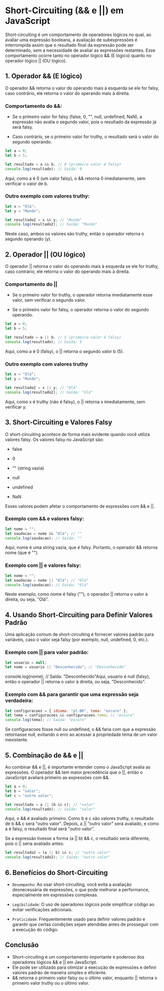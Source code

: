 # Short-Circuiting (&& e ||) em JavaScript

Short-circuiting é um comportamento de operadores lógicos no qual, ao avaliar uma expressão booleana, a avaliação de subexpressões é interrompida assim que o resultado final da expressão pode ser determinado, sem a necessidade de avaliar as expressões restantes. Esse comportamento ocorre tanto no operador lógico && (E lógico) quanto no operador lógico || (OU lógico).

## 1. Operador && (E lógico)

O operador && retorna o valor do operando mais à esquerda se ele for falsy, caso contrário, ele retorna o valor do operando mais à direita.

### Comportamento do &&:

- Se o primeiro valor for falsy (false, 0, "", null, undefined, NaN), a expressão não avalia o segundo valor, pois o resultado da expressão já será falsy.

- Caso contrário, se o primeiro valor for truthy, o resultado será o valor do segundo operando.

```js
let a = 0;
let b = 5;

let resultado = a && b; // 0 (primeiro valor é falsy)
console.log(resultado); // Saída: 0
```

Aqui, como a é 0 (um valor falsy), o && retorna 0 imediatamente, sem verificar o valor de b.

### Outro exemplo com valores truthy:

```js
let x = "Olá";
let y = "Mundo";

let resultado2 = x && y; // "Mundo"
console.log(resultado2); // Saída: "Mundo"
```

Neste caso, ambos os valores são truthy, então o operador retorna o segundo operando (y).

## 2. Operador || (OU lógico)

O operador || retorna o valor do operando mais à esquerda se ele for truthy, caso contrário, ele retorna o valor do operando mais à direita.

### Comportamento do ||

- Se o primeiro valor for truthy, o operador retorna imediatamente esse valor, sem verificar o segundo valor.

- Se o primeiro valor for falsy, o operador retorna o valor do segundo operando.

```js
let a = 0;
let b = 5;

let resultado = a || b; // 5 (primeiro valor é falsy)
console.log(resultado); // Saída: 5
```

Aqui, como a é 0 (falsy), o || retorna o segundo valor b (5).

### Outro exemplo com valores truthy

```js
let x = "Olá";
let y = "Mundo";

let resultado2 = x || y; // "Olá"
console.log(resultado2); // Saída: "Olá"
```

Aqui, como x é truthy (não é falsy), o || retorna x imediatamente, sem verificar y.

## 3. Short-Circuiting e Valores Falsy

O short-circuiting acontece de forma mais evidente quando você utiliza valores falsy. Os valores falsy no JavaScript são:

- false

* 0

* "" (string vazia)

* null

* undefined

* NaN

Esses valores podem afetar o comportamento de expressões com && e ||.

### Exemplo com && e valores falsy:

```js
let nome = "";
let saudacao = nome && "Olá"; // ""
console.log(saudacao); // Saída: ""
```

Aqui, nome é uma string vazia, que é falsy. Portanto, o operador && retorna nome (que é "").

### Exemplo com || e valores falsy:

```js
let nome = "";
let saudacao = nome || "Olá"; // "Olá"
console.log(saudacao); // Saída: "Olá"
```

Neste exemplo, como nome é falsy (""), o operador || retorna o valor à direita, ou seja, "Olá".

## 4. Usando Short-Circuiting para Definir Valores Padrão

Uma aplicação comum de short-circuiting é fornecer valores padrão para variáveis, caso o valor seja falsy (por exemplo, null, undefined, 0, etc.).

### Exemplo com || para valor padrão:

```js
let usuario = null;
let nome = usuario || "Desconhecido"; // "Desconhecido"
```

console.log(nome); // Saída: "Desconhecido"Aqui, usuario é null (falsy), então o operador || retorna o valor à direita, ou seja, "Desconhecido".

### Exemplo com && para garantir que uma expressão seja verdadeira:

```js
let configuracoes = { idioma: "pt-BR", tema: "escuro" };
let tema = configuracoes && configuracoes.tema; // "escuro"
console.log(tema); // Saída: "escuro"
```

Se configuracoes fosse null ou undefined, o && faria com que a expressão retornasse null, evitando o erro ao acessar a propriedade tema de um valor inexistente.

## 5. Combinação de && e ||

Ao combinar && e ||, é importante entender como o JavaScript avalia as expressões. O operador && tem maior precedência que o ||, então o JavaScript avaliará primeiro as expressões com &&.

```js
let a = 0;
let b = "valor";
let c = "outro valor";

let resultado = a || (b && c); // "valor"
console.log(resultado); // Saída: "valor"
```

Aqui, o && é avaliado primeiro. Como b e c são valores truthy, o resultado de b && c será "outro valor". Depois, a || "outro valor" será avaliado, e como a é falsy, o resultado final será "outro valor".

Se a expressão tivesse a forma (a || b) && c, o resultado seria diferente, pois o || seria avaliado antes:

```js
let resultado2 = (a || b) && c; // "outro valor"
console.log(resultado2); // Saída: "outro valor"
```

## 6. Benefícios do Short-Circuiting

- `Desempenho`: Ao usar short-circuiting, você evita a avaliação desnecessária de expressões, o que pode melhorar a performance, especialmente em expressões complexas.

- `Legibilidade`: O uso de operadores lógicos pode simplificar código ao evitar verificações adicionais.

- `Praticidade`: Frequentemente usado para definir valores padrão e garantir que certas condições sejam atendidas antes de prosseguir com a execução do código.

## Conclusão

- Short-circuiting é um comportamento importante e poderoso dos operadores lógicos && e || em JavaScript.
- Ele pode ser utilizado para otimizar a execução de expressões e definir valores padrão de maneira simples e eficiente.
- && retorna o primeiro valor falsy ou o último valor, enquanto || retorna o primeiro valor truthy ou o último valor.
